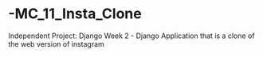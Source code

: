 # -MC_11_Insta_Clone
Independent Project: Django Week 2 - Django Application that is a clone of the web version of instagram
